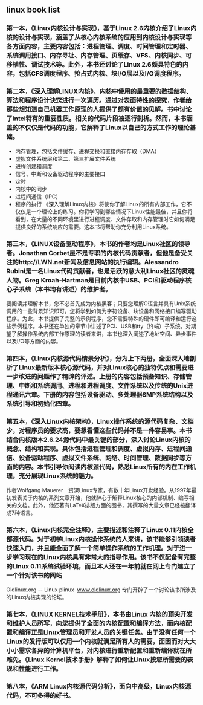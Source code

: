 ## linux book list

### 第一本，《Linux内核设计与实现》，基于Linux 2.6内核介绍了Linux内核的设计与实现，涵盖了从核心内核系统的应用到内核设计与实现等各方面内容，主要内容包括：进程管理、调度、时间管理和定时器、系统调用接口、内存寻址、内存管理、页缓存、VFS、内核同步、可移植性、调试技术等。此外，本书还讨论了Linux 2.6颇具特色的内容，包括CFS调度程序、抢占式内核、块I/O层以及I/O调度程序。


### 第二本，《深入理解LINUX内核》，内核中使用的最重要的数据结构、算法和程序设计诀窍进行一次遍历。通过对表面特性的探究，作者给那些想知道自己机器工作原理的人提供了颇有价值的见解。书中讨论了Intel特有的重要性质。相关的代码片段被逐行剖析。然而，本书涵盖的不仅仅是代码的功能，它解释了Linux以自己的方式工作的理论基础。

- 内存管理，包括文件缓存、进程交换和直接内存存取（DMA）
- 虚拟文件系统层和第二、第三扩展文件系统
- 进程创建和调度
- 信号、中断和设备驱动程序的主要接口
- 定时
- 内核中的同步
- 进程间通信（IPC）
- 程序的执行
《深入理解Linux内核》将使你了解Linux的所有内部工作，它不仅仅是一个理论上的练习。你将学习到哪些情况下Linux性能最佳，并且你将看到，在大量的不同环境里进行进程调度、文件存取和内存管理时它如何满足提供良好的系统响应的需要。这本书将帮助你充分利用Linux系统。

### 第三本，《LINUX设备驱动程序》，本书的作者均是Linux社区的领导者。Jonathan Corbet虽不是专职的内核代码贡献者，但他是备受关注的http://LWN.net新闻及信息网站的执行编辑。Alessandro Rubini是一名Linux代码贡献者，也是活跃的意大利Linux社区的灵魂人物。Greg Kroah-Hartman是目前内核中USB、PCI和驱动程序核心子系统（本书均有讲述）的维护者。

要阅读并理解本书，您不必首先成为内核黑客；只要您理解C语言并具有Unix系统调用的一些背景知识即可。您将学到如何为字符设备、块设备和网络接口编写驱动程序。为此，本书提供了完整的示例程序，您不需要特殊的硬件即可编译和运行这些示例程序。本书还在单独的章节中讲述了PCI、USB和tty（终端）子系统。对期望了解操作系统内部工作原理的读者来讲，本书也深入阐述了地址空间、异步事件以及I/O等方面的内容。

### 第四本，《Linux内核源代码情景分析》，分为上下两册，全面深入地剖析了Linux最新版本核心源代码，并对Linux核心的独特优点和需要进一步改进的问题作了精辟的评述。上册的内容包括预备知识、存储管理、中断和系统调用、进程和进程调度、文件系统以及传统的Unix进程通讯六章。下册的内容包括设备驱动、多处理器SMP系统结构以及系统引导和初始化四章。

### 第五本，《深入Linux内核架构》，Linux操作系统的源代码复杂、文档少，对程序员的要求高，要想看懂这些代码并不是一件容易事。本书结合内核版本2.6.24源代码中最关键的部分，深入讨论Linux内核的概念、结构和实现。具体包括进程管理和调度、虚拟内存、进程间通信、设备驱动程序、虚拟文件系统、网络、时间管理、数据同步等方面的内容。本书引导你阅读内核源代码，熟悉Linux所有的内在工作机理，充分展现Linux系统的魅力。

作者Wolfgang Mauerer　资深Linux专家，有数十年Linux开发经验。从1997年最初发表关于内核的系列文章开始，他就醉心于解释Linux核心的内部机制、编写相关的文档。此外，他还著有LaTeX排版方面的图书，其撰写的大量文章已经被翻译成7种语言。

### 第六本，《Linux内核完全注释》，主要描述和注释了Linux 0.11内核全部源代码。对于初学Linux内核操作系统的人来讲，该书能够引领读者快速入门，并且能全面了解一个简单操作系统的工作机理。对于进一步学习现在的Linux内核具有非常大的指导作用。该书不仅配备有完整的Linux 0.11系统试验环境，而且本人还在一年前就在网上专门建立了一个针对该书的网站

Oldlinux.org -- Linux plinux
​
www.oldlinux.org
专门开辟了一个讨论该书所涉及的Linux内核实现的论坛。

### 第七本，《LINUX KERNEL技术手册》，本书由Linux 内核的顶尖开发和维护人员所写，向您提供了全面的内核配置和编译方法，而内核配置和编译正是Linux管理员和开发人员的关键任务。由于没有任何一个Linux的发行版可以仅用一个内核就满足所有人的需要，面因而对大大小小需求各异的计算机平台，对内核进行重新配置和重新编译就在所难免。《Linux Kernel技术手册》解释了如何让Linux按您所需要的表现和性能进行工作。

### 第八本，《ARM Linux内核源代码分析》，面向中高级，Linux内核源代码，不可多得的好书。



